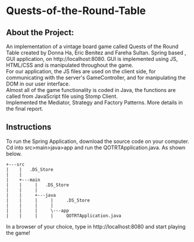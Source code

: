 # Quests-of-the-Round-Table
## About the Project:   

An implementation of a vintage board game called Quests of the Round Table created by Donna Ha, Eric Benitez and Fareha Sultan. 
Spring based , GUI application, on http://localhost:8080. GUI is implemented using JS, HTML/CSS and is manipulated throughout the game.   
For our application, the JS files are used on the client side, for communicating with the server's GameController, and for manipulating the DOM in our user interface.  
Almost all of the game functionality is coded in Java, the functions are called from JavaScript file using Stomp Client.  
Implemented the Mediator, Strategy and Factory Patterns. More details in the final report.  

## Instructions  
To run the Spring Application, download the source code on your computer.  
Cd into src>main>java>app and run the  QOTRTApplication.java. As shown below. 
 
    +---src   
    |    |   .DS_Store 
    |    |     
    |    +---main  
    |    |     |   .DS_Store 
    |    |     |       
    |    |     +---java  
    |    |     |     |     .DS_Store   
    |    |     |     |         
    |    |     |     \---app 
    |    |     |     |     QOTRTApplication.java      
      
In a browser of your choice, type in http://localhost:8080 and start playing the game!    


